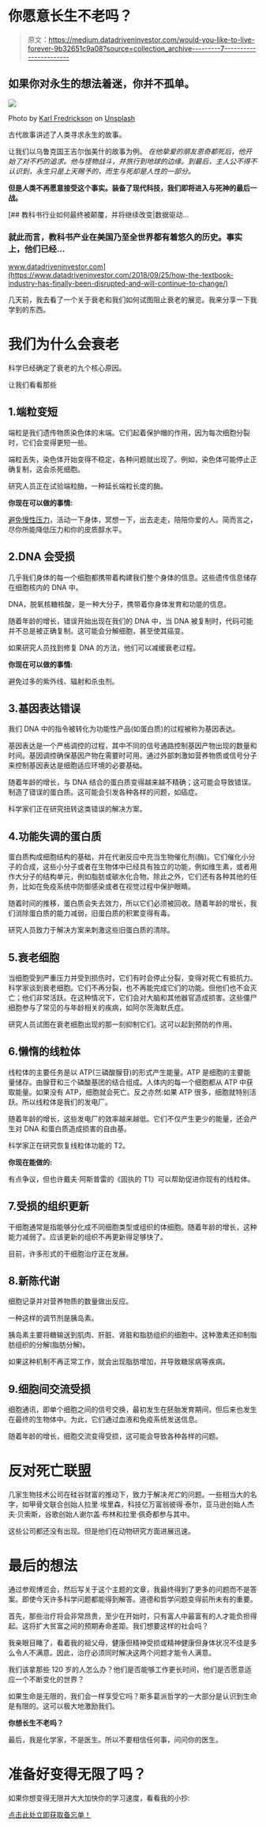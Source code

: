 # 你愿意长生不老吗？

> 原文：<https://medium.datadriveninvestor.com/would-you-like-to-live-forever-9b32651c9a08?source=collection_archive---------7----------------------->

## 如果你对永生的想法着迷，你并不孤单。

![](img/8ddfad9892507dddcf0ffbfa2aa2eb10.png)

Photo by [Karl Fredrickson](https://unsplash.com/@kfred?utm_source=medium&utm_medium=referral) on [Unsplash](https://unsplash.com?utm_source=medium&utm_medium=referral)

古代故事讲述了人类寻求永生的故事。

让我们以乌鲁克国王吉尔伽美什的故事为例。 *在他挚爱的朋友恩奇都死后，他开始了对不朽的追求。他与怪物战斗，并旅行到地球的边缘。到最后，主人公不得不认识到，永生只是上天赐予的，而生与死却是人性的一部分。*

**但是人类不再愿意接受这个事实。装备了现代科技，我们即将进入与死神的最后一战。**

[](https://www.datadriveninvestor.com/2018/09/25/how-the-textbook-industry-has-finally-been-disrupted-and-will-continue-to-change/) [## 教科书行业如何最终被颠覆，并将继续改变|数据驱动…

### 就此而言，教科书产业在美国乃至全世界都有着悠久的历史。事实上，他们已经…

www.datadriveninvestor.com](https://www.datadriveninvestor.com/2018/09/25/how-the-textbook-industry-has-finally-been-disrupted-and-will-continue-to-change/) 

几天前，我去看了一个关于衰老和我们如何试图阻止衰老的展览。我来分享一下我学到的东西。

# 我们为什么会衰老

科学已经确定了衰老的九个核心原因。

让我们看看那些

## 1.端粒变短

端粒是我们遗传物质染色体的末端。它们起着保护帽的作用，因为每次细胞分裂时，它们会变得更短一些。

端粒丢失，染色体开始变得不稳定，各种问题就出现了。例如，染色体可能停止正确复制，这会杀死细胞。

研究人员正在试验端粒酶，一种延长端粒长度的酶。

**你现在可以做的事情:**

[避免慢性压力](https://www.nature.com/articles/490169a)，活动一下身体，冥想一下，出去走走，陪陪你爱的人。简而言之，尽你所能降低压力和你的皮质醇水平。

## 2.DNA 会受损

几乎我们身体的每一个细胞都携带着构建我们整个身体的信息。这些遗传信息储存在细胞核内的 DNA 中。

DNA，脱氧核糖核酸，是一种大分子，携带着你身体发育和功能的信息。

随着年龄的增长，错误开始出现在我们的 DNA 中，当 DNA 被复制时，代码可能并不总是被正确复制。这可能会分解细胞，甚至使其癌变。

如果研究人员找到修复 DNA 的方法，他们可以减缓衰老过程。

**你现在可以做的事情:**

避免过多的紫外线、辐射和杀虫剂。

## 3.基因表达错误

我们 DNA 中的指令被转化为功能性产品(如蛋白质)的过程被称为基因表达。

基因表达是一个严格调控的过程，其中不同的信号通路控制基因产物出现的数量和时间。基因调控确保基因产物在需要时可用。通过外部刺激如营养物质或信号分子来控制基因表达是细胞适应环境的必要基础。

随着年龄的增长，与 DNA 结合的蛋白质变得越来越不精确；这可能会导致错误。制造了错误的蛋白质。这可能会引发各种各样的问题，如癌症。

科学家们正在研究扭转这类错误的解决方案。

## 4.功能失调的蛋白质

蛋白质构成细胞结构的基础，并在代谢反应中充当生物催化剂(酶)。它们催化小分子的合成，这些小分子或者在生物体中已经具有独立的功能，例如维生素，或者用作大分子的结构单元，例如脂肪或碳水化合物。除此之外，它们还有各种其他的任务，比如在免疫系统中防御感染或者在视觉过程中保护眼睛。

随着时间的推移，蛋白质会失去效力，所以它们必须被回收。随着年龄的增长，我们消除蛋白质的能力减弱，旧蛋白质的积累变得有毒。

研究人员致力于解决方案来刺激这些旧蛋白质的清除。

## 5.衰老细胞

当细胞受到严重压力并受到损伤时，它们有时会停止分裂，变得对死亡有抵抗力。科学家谈到衰老细胞。它们不再分裂，也不再能完成它们的功能。但他们也不会灭亡；他们非常活跃。在这种情况下，它们会对大脑和其他器官造成损害。这些僵尸细胞参与了常见的与年龄相关的疾病，如阿尔茨海默氏症。

研究人员试图在衰老细胞出现的那一刻抑制它们。这可以起到预防的作用。

## 6.懒惰的线粒体

线粒体的主要任务是以 ATP(三磷酸腺苷)的形式产生能量。ATP 是细胞的主要能量储存。由腺苷和三个磷酸基团的结合组成。人体内的每一个细胞都从 ATP 中获取能量。如果没有 ATP，细胞就会死亡。反之亦然:如果 ATP 很多，细胞就特别活跃。所以线粒体是我们的发电厂。

随着年龄的增长，这些发电厂的效率越来越低。它们不仅产生更少的能量，还会产生对 DNA 和蛋白质造成损害的自由基。

科学家正在研究恢复线粒体功能的 T2。

**你现在能做的:**

有点争议，但也许戴夫·阿斯普雷的《固执的 T1》可以帮助促进你现有的线粒体。

## 7.受损的组织更新

干细胞通常是指能够分化成不同细胞类型或组织的体细胞。随着年龄的增长，这种能力减弱了。应该更新的组织不再更新得足够快了。

目前，许多形式的干细胞治疗正在发展。

## 8.新陈代谢

细胞记录并对营养物质的数量做出反应。

一种这样的调节剂是胰岛素。

胰岛素主要将糖输送到肌肉、肝脏、肾脏和脂肪组织的细胞中。这种激素还抑制脂肪组织的分解(脂肪分解)。

如果这种机制不再正常工作，就会出现脂肪增加，并导致糖尿病等疾病。

## 9.细胞间交流受损

细胞通讯，即单个细胞之间的信号交换，最初发生在胚胎发育期间，但后来也发生在最终的生物体中。为此，它们通过血液和免疫系统发送信息。

随着年龄的增长，细胞交流变得受损，这可能会导致各种各样的问题。

# 反对死亡联盟

几家生物技术公司在硅谷财富的推动下，致力于解决*死亡*的问题。一些相当大的名字，如甲骨文联合创始人拉里·埃里森，科技亿万富翁彼得·泰尔，亚马逊创始人杰夫·贝索斯，谷歌创始人谢尔盖·布林和拉里·佩奇都参与其中。

这些公司都还没有出现。但是他们在动物研究方面进展迅速。

# 最后的想法

通过参观博览会，然后写关于这个主题的文章，我最终得到了更多的问题而不是答案。即使今天许多科学问题都能得到解答。道德和哲学问题变得前所未有的重要。

首先，那些治疗将会非常昂贵，至少在开始时，只有富人中最富有的人才能负担得起。这将扩大贫富之间的预期寿命差距。我们想要这样的社会吗？

我亲眼目睹了，看着我的祖父母，健康但精神受损或精神健康但身体状况不佳是多么令人不满意。因此，治疗必须同时解决这两个问题才能令人满意。

我们该拿那些 120 岁的人怎么办？他们是否能够工作更长时间，他们是否愿意适应一个不断变化的世界？

如果生命是无限的，我们会一样享受它吗？斯多葛派哲学的一大部分是认识到生命是有限的。这可以极大地激励我们。

**你想长生不老吗？**

最后，我是化学家，不是医生。所以不要相信任何事，问问你的医生。

# 准备好变得无限了吗？

如果你想变得无限并大大加快你的学习速度，看看我的小抄:

[点击此处立即获取备忘单！](https://roadtolimitless.com/cheatsheet/)